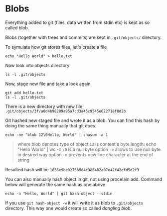 # Blobs 

Everything added to git (files, data written from stdin etc) is kept as so called blob.

Blobs (together with trees and commits) are kept in `.git/objects/` directory.

To symulate how git stores files, let's create a file 

```echo "Hello World" > hello.txt```

Now look into objects directory

```ls -l .git/objects```

Now, stage new file and take a look again

```
git add hello.txt
ls -l .git/objects
```

There is a new directory with new file 
```.git/objects/3f/a0d4b98289a95a7cd3a45c9545e622718f8d2b```

Git hashed new staged file and wrote it as a blob.
You can find this hash by doing the same thing manually that git does.

```echo -ne "blob 12\0Hello, World" | shasum -a 1```

> where blob denotes type of object
> `12` is content's byte length: echo "Hello World" | wc -c
> `\0` is a null byte
> option `-e` allows to use null byte in desired way
> option `-n` prevents new line character at the end of string

Resulted hash will be `1856e9be02756984c385482a07e42f42efd5d2f3`

You can also manually hash object in git, not using procelain add. Command below will generate the same hash as one above

```echo -n "Hello, World" | git hash-object --stdin```

If you use `git hash-object -w` it will write it as blob to `.git/objects` directory. This way one would create so called *dangling blob*.
